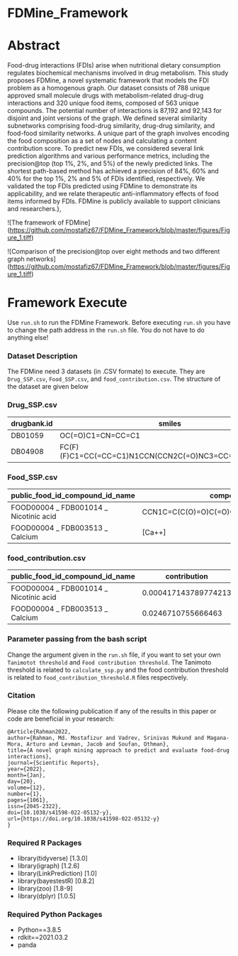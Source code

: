 # FDMine_Framework

# Abstract
Food-drug interactions (FDIs) arise when nutritional dietary consumption regulates biochemical mechanisms involved in drug metabolism. 
This study proposes FDMine, a novel systematic framework that models the FDI problem as a homogenous graph. Our dataset consists of 788 unique approved 
small molecule drugs with metabolism-related drug-drug interactions and 320 unique food items, composed of 563 unique compounds. 
The potential number of interactions is 87,192 and 92,143 for disjoint and joint versions of the graph. We defined several similarity 
subnetworks comprising food-drug similarity, drug-drug similarity, and food-food similarity networks.  A unique part of the graph involves encoding the food composition as a set of nodes and calculating a content contribution score.  To predict new FDIs, we considered several link prediction algorithms and various performance metrics, including the precision@top (top 1%, 2%, and 5%) of the newly predicted links.  The shortest path-based method  has achieved a precision of 84%, 60% and 40% for the top 1%, 2% and 5% of FDIs identified, respectively. We validated  the top FDIs predicted using FDMine to demonstrate its applicability, and we relate therapeutic anti-inflammatory effects of food items  informed by FDIs. FDMine is publicly available to support clinicians and researchers.},

![The framework of FDMine] (https://github.com/mostafiz67/FDMine_Framework/blob/master/figures/Figure_1.tiff)

![Comparison of the precision@top over eight methods and two different graph networks] (https://github.com/mostafiz67/FDMine_Framework/blob/master/figures/Figure_1.tiff)



# Framework Execute
Use `run.sh` to run the FDMine Framework. Before executing `run.sh` you have to change the path address in the `run.sh` file. You do not have to do anything else!

### Dataset Description
 The FDMine need 3 datasets (in .CSV formate) to execute. They are `Drug_SSP.csv`, `Food_SSP.csv`, and `food_contribution.csv`. The structure of the dataset are given below
 
 ### Drug_SSP.csv

drugbank.id  | smiles
------------- | -------------
DB01059 | OC(=O)C1=CN=CC=C1
DB04908  | FC(F)(F)C1=CC(=CC=C1)N1CCN(CCN2C(=O)NC3=CC=CC=C23)CC1

 ### Food_SSP.csv

public_food_id_compound_id_name | compound_SMILES
------------- | -------------
FOOD00004 _ FDB001014 _ Nicotinic acid | CCN1C=C(C(O)=O)C(=O)C2=CC(F)=C(C=C12)N1CCNCC1
FOOD00004 _ FDB003513 _ Calcium | [Ca++]

 ### food_contribution.csv

public_food_id_compound_id_name | contribution
------------- | -------------
FOOD00004 _ FDB001014 _ Nicotinic acid | 0.000417143789774213
FOOD00004 _ FDB003513 _ Calcium | 0.0246710755666463


### Parameter passing from the bash script

Change the argument given in the `run.sh` file, if you want to set your own `Tanimotot threshold` and `Food contribution threshold`. The Tanimoto threshold is related to `calculate_ssp.py` and the food contribution threshold is related to `food_contribution_threshold.R` files respectively.


### Citation

Please cite the following publication if any of the results in this paper or code are beneficial in your research:

```
﻿@Article{Rahman2022,
author={Rahman, Md. Mostafizur and Vadrev, Srinivas Mukund and Magana-Mora, Arturo and Levman, Jacob and Soufan, Othman},
title={A novel graph mining approach to predict and evaluate food-drug interactions},
journal={Scientific Reports},
year={2022},
month={Jan},
day={20},
volume={12},
number={1},
pages={1061},
issn={2045-2322},
doi={10.1038/s41598-022-05132-y},
url={https://doi.org/10.1038/s41598-022-05132-y}
}

```


### Required R Packages

- library(tidyverse) [1.3.0]
- library(igraph) [1.2.6]
- library(LinkPrediction) [1.0]
- library(bayestestR) [0.8.2]
- library(zoo) [1.8-9]
- library(dplyr) [1.0.5]

### Required Python Packages
- Python==3.8.5
- rdkit==2021.03.2
- panda
